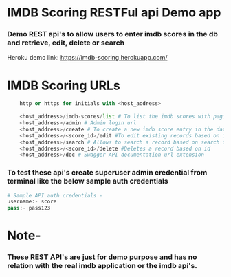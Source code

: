 # IMDB Scoring RESTFul api Demo app
### Demo REST api's to allow users to enter imdb scores in the db and retrieve, edit, delete or search

Heroku demo link: https://imdb-scoring.herokuapp.com/

# IMDB Scoring URLs
```python
    http or https for initials with <host_address>
    
    <host_address>/imdb-scores/list # To list the imdb scores with pagination 
    <host_address>/admin # Admin login url
    <host_address>/create # To create a new imdb score entry in the database
    <host_address>/<score_id>/edit #To edit existing records based on id
    <host_address>/search # Allows to search a record based on search fields
    <host_address>/<score_id>/delete #Deletes a record based on id
    <host_address>/doc # Swagger API documentation url extension

```

### To test these api's create superuser admin credential from terminal like the below sample auth credentials

```python
# Sample API auth credentials -  
username:- score
pass:- pass123
```

# Note-
### These REST API's are just for demo purpose and has no relation with the real imdb application or the imdb api's.   